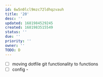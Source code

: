 ```yaml
---
id: 6w5n0lcl9mzc72ldhqzvauh
title: '20'
desc: ''
updated: 1681984529245
created: 1681983515549
status: ''
due: ''
priority: ''
owner: ''
TODO: D
---
```


- [ ] moving dotfile git functionality to functions
- [ ] config -